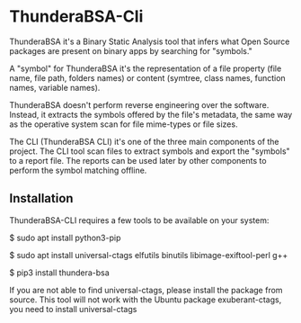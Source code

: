 # ThunderaBSA-Cli

ThunderaBSA it's a Binary Static Analysis tool that infers what Open Source packages are present on binary apps by searching for "symbols."

A "symbol" for ThunderaBSA it's the representation of a file property (file name, file path, folders names) or content (symtree, class names, function names, variable names).

ThunderaBSA doesn't perform reverse engineering over the software. Instead, it extracts the symbols offered by the file's metadata, the same way as the operative system scan for file mime-types or file sizes.

The CLI (ThunderaBSA CLI) it's one of the three main components of the project. The CLI tool scan files to extract symbols and export the "symbols" to a report file. The reports can be used later by other components to perform the symbol matching offline.

## Installation
ThunderaBSA-CLI requires a few tools to be available on your system:

$ sudo apt install python3-pip

$ sudo apt install universal-ctags elfutils binutils libimage-exiftool-perl g++

$ pip3 install thundera-bsa

If you are not able to find universal-ctags, please install the package from source. This tool will not work with the Ubuntu package exuberant-ctags, you need to install universal-ctags
